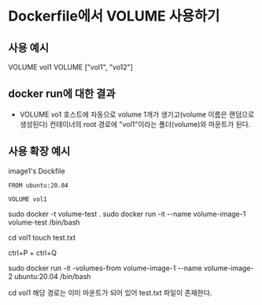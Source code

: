 # Dockerfile에서 VOLUME 사용하기

## 사용 예시
VOLUME vol1
VOLUME ["vol1", "vo12"]

## docker run에 대한 결과
- VOLUME vo1
호스트에 자동으로 volume 1개가 생기고(volume 이름은 랜덤으로 생성된다) 컨테이너의 root 경로에 "vol1"이라는 폴더(volume)와 마운트가 된다.

## 사용 확장 예시
image1's Dockfile
```
FROM ubuntu:20.04

VOLUME vol1
```

sudo docker -t volume-test .
sudo docker run -it --name volume-image-1 volume-test /bin/bash

cd vol1
touch test.txt

ctrl+P + ctrl+Q

sudo docker run -it -volumes-from volume-image-1 --name volume-image-2 ubuntu:20.04 /bin/bash

cd vol1
해당 경로는 이미 마운트가 되어 있어 test.txt 파일이 존재한다.
